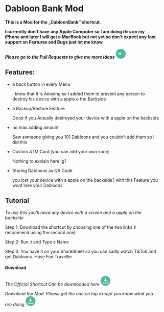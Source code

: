 # Dabloon Bank Mod
__This is a Mod for the „DabloonBank“ shortcut.__

__I currently don't have any Apple Computer so I am doing this on my iPhone and later I will get a MacBook but not yet so don't expect any fast support on Features and Bugs just let me know.__

***Please go to the Pull Requests to give me more Ideas*** [![-> here <-](https://github.com/NoOneIsHereFr/DabloonBankMod/blob/main/download%201.png?raw=true)](https://github.com/NoOneIsHereFr/DabloonBankMod/pull/1)

## Features:

- a back button in every Menu

  I know that it is Anoying so I added them
  to prevent any person to destroy
  his device with a apple o the Backside
  
- a Backup/Restore Feature

  Good If you Actually destroyed your
  device with a apple on the backside

- no max adding amount

  Saw someone giving you 101 Dabloons
  and you couldn't add them so I did this

- Custom ATM Card (you can add your own soon)

  Nothing to explain here ig?

- Storing Dabloons as QR Code

  you lost your device with a apple on the backside?
  with this Feature you wont lose your Dabloons


## Tutorial
*To use this you'll need any device with a screen and a apple on the backside*

Step 1: Download the shortcut by choosing one of the two links (I recommend using the second one)

Step 2: Run it and Type a Name

Step 3: You have it on your ShareSheet so you can sadly watch TikTok and get Dabloons. Have Fun Traveller

#### Download

*The Official Shortcut Can be downloaded here* [![-> here <-](https://github.com/NoOneIsHereFr/DabloonBankMod/blob/main/download.png?raw=true)](https://github.com/cnan00/DabloonBank/)

*Download the Mod.
Please get the one on top except you know what
you are doing* [![-> here <-](https://github.com/NoOneIsHereFr/DabloonBankMod/blob/main/download.png?raw=true)](https://github.com/NoOneIsHereFr/DabloonBankMod/releases/)
